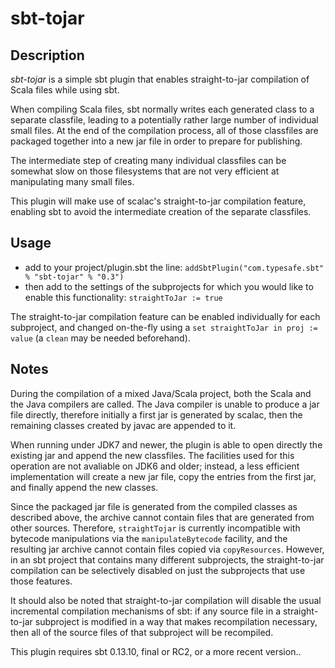 # sbt-tojar

## Description

*sbt-tojar* is a simple sbt plugin that enables straight-to-jar compilation of Scala files while using sbt.

When compiling Scala files, sbt normally writes each generated class to a separate classfile, leading to
a potentially rather large number of individual small files. At the end of the compilation process,
all of those classfiles are packaged together into a new jar file in order to prepare for publishing.

The intermediate step of creating many individual classfiles can be somewhat slow on those filesystems
that are not very efficient at manipulating many small files.

This plugin will make use of scalac's straight-to-jar compilation feature, enabling sbt to avoid the
intermediate creation of the separate classfiles.

## Usage

* add to your project/plugin.sbt the line:
   `addSbtPlugin("com.typesafe.sbt" % "sbt-tojar" % "0.3")`
* then add to the settings of the subprojects for which you would like to enable this functionality:
   `straightToJar := true`

The straight-to-jar compilation feature can be enabled individually for each
subproject, and changed on-the-fly using a `set straightToJar in proj := value` (a `clean` may be
needed beforehand).

## Notes

During the compilation of a mixed Java/Scala project, both the Scala and the Java compilers are
called. The Java compiler is unable to produce a jar file directly, therefore initially a first
jar is generated by scalac, then the remaining classes created by javac are appended to it.

When running under JDK7 and newer, the plugin is able to open directly the existing jar and append
the new classfiles. The facilities used for this operation are not avaliable on JDK6 and older;
instead, a less efficient implementation will create a new jar file, copy the entries from the
first jar, and finally append the new classes.

Since the packaged jar file is generated from the compiled classes as described above, the
archive cannot contain files that are generated from other sources. Therefore, `straightTojar`
is currently incompatible with bytecode manipulations via the `manipulateBytecode` facility,
and the resulting jar archive cannot contain files copied via `copyResources`.
However, in an sbt project that contains many different subprojects, the straight-to-jar compilation can
be selectively disabled on just the subprojects that use those features.

It should also be noted that straight-to-jar compilation will disable the usual incremental compilation
mechanisms of sbt: if any source file in a straight-to-jar subproject is modified in a way that makes
recompilation necessary, then all of the source files of that subproject will be recompiled.

This plugin requires sbt 0.13.10, final or RC2, or a more recent version..
